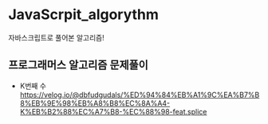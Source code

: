 # JavaScrpit_algorythm
자바스크립트로 풀어본 알고리즘!
## 프로그래머스 알고리즘 문제풀이
+ K번째 수
https://velog.io/@dbfudgudals/%ED%94%84%EB%A1%9C%EA%B7%B8%EB%9E%98%EB%A8%B8%EC%8A%A4-K%EB%B2%88%EC%A7%B8-%EC%88%98-feat.splice
